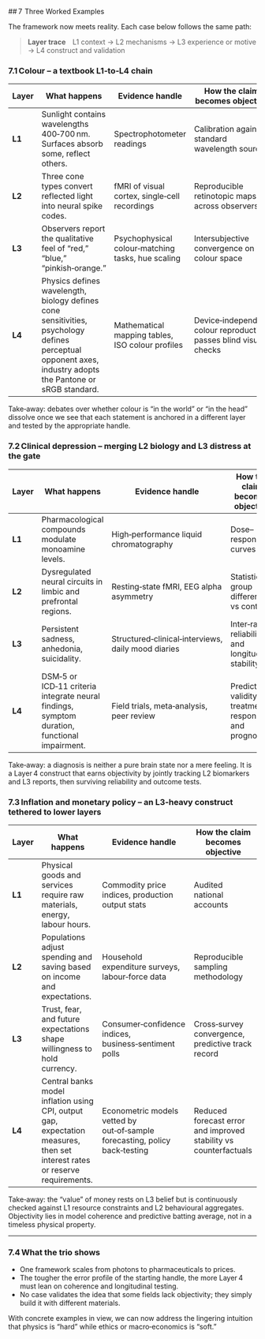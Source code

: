 ## 7  Three Worked Examples

The framework now meets reality. Each case below follows the same path:

> **Layer trace** L1 context → L2 mechanisms → L3 experience or motive → L4 construct and validation

### 7.1 Colour – a textbook L1‑to‑L4 chain

| Layer  | What happens                                                                                                                                               | Evidence handle                                   | How the claim becomes objective                                   |
| ------ | ---------------------------------------------------------------------------------------------------------------------------------------------------------- | ------------------------------------------------- | ----------------------------------------------------------------- |
| **L1** | Sunlight contains wavelengths 400‑700 nm. Surfaces absorb some, reflect others.                                                                            | Spectrophotometer readings                        | Calibration against standard wavelength sources                   |
| **L2** | Three cone types convert reflected light into neural spike codes.                                                                                          | fMRI of visual cortex, single‑cell recordings     | Reproducible retinotopic maps across observers                    |
| **L3** | Observers report the qualitative feel of “red,” “blue,” “pinkish‑orange.”                                                                                  | Psychophysical colour‑matching tasks, hue scaling | Intersubjective convergence on CIE colour space                   |
| **L4** | Physics defines wavelength, biology defines cone sensitivities, psychology defines perceptual opponent axes, industry adopts the Pantone or sRGB standard. | Mathematical mapping tables, ISO colour profiles  | Device‑independent colour reproduction passes blind visual checks |

Take‑away: debates over whether colour is “in the world” or “in the head” dissolve once we see that each statement is anchored in a different layer and tested by the appropriate handle.

### 7.2 Clinical depression – merging L2 biology and L3 distress at the gate

| Layer  | What happens                                                                                 | Evidence handle                                    | How the claim becomes objective                          |
| ------ | -------------------------------------------------------------------------------------------- | -------------------------------------------------- | -------------------------------------------------------- |
| **L1** | Pharmacological compounds modulate monoamine levels.                                         | High‑performance liquid chromatography             | Dose–response curves                                     |
| **L2** | Dysregulated neural circuits in limbic and prefrontal regions.                               | Resting‑state fMRI, EEG alpha asymmetry            | Statistical group differences vs controls                |
| **L3** | Persistent sadness, anhedonia, suicidality.                                                  | Structured‑clinical‑interviews, daily mood diaries | Inter‑rater reliability and longitudinal stability       |
| **L4** | DSM‑5 or ICD‑11 criteria integrate neural findings, symptom duration, functional impairment. | Field trials, meta‑analysis, peer review           | Predictive validity for treatment response and prognosis |

Take‑away: a diagnosis is neither a pure brain state nor a mere feeling. It is a Layer 4 construct that earns objectivity by jointly tracking L2 biomarkers and L3 reports, then surviving reliability and outcome tests.

### 7.3 Inflation and monetary policy – an L3‑heavy construct tethered to lower layers

| Layer  | What happens                                                                                                                | Evidence handle                                                             | How the claim becomes objective                                  |
| ------ | --------------------------------------------------------------------------------------------------------------------------- | --------------------------------------------------------------------------- | ---------------------------------------------------------------- |
| **L1** | Physical goods and services require raw materials, energy, labour hours.                                                    | Commodity price indices, production output stats                            | Audited national accounts                                        |
| **L2** | Populations adjust spending and saving based on income and expectations.                                                    | Household expenditure surveys, labour‑force data                            | Reproducible sampling methodology                                |
| **L3** | Trust, fear, and future expectations shape willingness to hold currency.                                                    | Consumer‑confidence indices, business‑sentiment polls                       | Cross‑survey convergence, predictive track record                |
| **L4** | Central banks model inflation using CPI, output gap, expectation measures, then set interest rates or reserve requirements. | Econometric models vetted by out‑of‑sample forecasting, policy back‑testing | Reduced forecast error and improved stability vs counterfactuals |

Take‑away: the “value” of money rests on L3 belief but is continuously checked against L1 resource constraints and L2 behavioural aggregates. Objectivity lies in model coherence and predictive batting average, not in a timeless physical property.

---

### 7.4 What the trio shows

* One framework scales from photons to pharmaceuticals to prices.
* The tougher the error profile of the starting handle, the more Layer 4 must lean on coherence and longitudinal testing.
* No case validates the idea that some fields lack objectivity; they simply build it with different materials.

With concrete examples in view, we can now address the lingering intuition that physics is “hard” while ethics or macro‑economics is “soft.” 